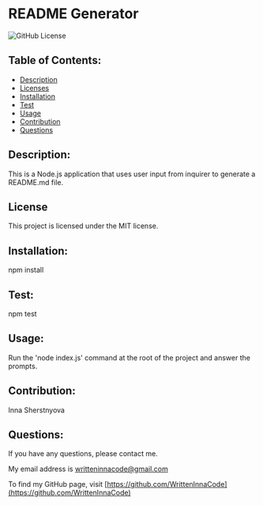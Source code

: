 # README Generator
  <img src="https://img.shields.io/badge/license-MIT-blue.svg" alt="GitHub License"> 

  ## Table of Contents:
  * [Description](#description)
  * [Licenses](#license) 
  * [Installation](#installation)
  * [Test](#test)
  * [Usage](#usage)
  * [Contribution](#contribution)
  * [Questions](#questions)

  ## Description:
  This is a Node.js application that uses user input from inquirer to generate a README.md file.
  
  ## License 

This project is licensed under the MIT license. 

  ## Installation:
  npm install

  ## Test:
  npm test

  ## Usage:
  Run the 'node index.js' command at the root of the project and answer the prompts.

  ## Contribution:
  Inna Sherstnyova

## Questions:
If you have any questions, please contact me. 

My email address is writteninnacode@gmail.com 

To find my GitHub page, visit [https://github.com/WrittenInnaCode](https://github.com/WrittenInnaCode)
